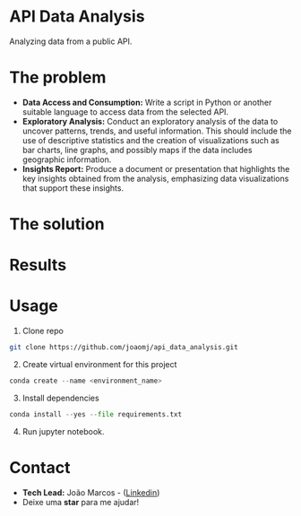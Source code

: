 # **API Data Analysis**
Analyzing data from a public API.

# **The problem**

- **Data Access and Consumption:** Write a script in Python or another suitable language to access data from the selected API.
- **Exploratory Analysis:** Conduct an exploratory analysis of the data to uncover patterns, trends, and useful information. This should include the use of descriptive statistics and the creation of visualizations such as bar charts, line graphs, and possibly maps if the data includes geographic information.
- **Insights Report:** Produce a document or presentation that highlights the key insights obtained from the analysis, emphasizing data visualizations that support these insights.

# **The solution**

# **Results**

# **Usage**

1. Clone repo
```bash 
git clone https://github.com/joaomj/api_data_analysis.git
```

2. Create virtual environment for this project

```python 
conda create --name <environment_name>
```

3. Install dependencies

```python 
conda install --yes --file requirements.txt
```

4. Run jupyter notebook.

# **Contact**
- **Tech Lead:** João Marcos - ([Linkedin](https://www.linkedin.com/in/joaomj))
- Deixe uma **star** para me ajudar!